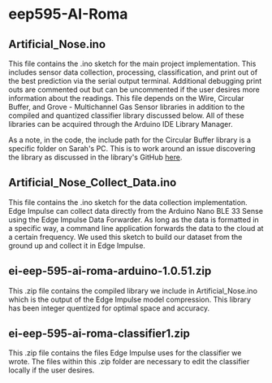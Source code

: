 # eep595-AI-Roma

## Artificial_Nose.ino
This file contains the .ino sketch for the main project implementation. This includes sensor data collection, processing, classification, and print out of the best prediction via the serial output terminal. Additional debugging print outs are commented out but can be uncommented if the user desires more information about the readings. This file depends on the Wire, Circular Buffer, and Grove - Multichannel Gas Sensor libraries in addition to the compiled and quantized classifier library discussed below. All of these libraries can be acquired through the Arduino IDE Library Manager.

As a note, in the code, the include path for the Circular Buffer library is a specific folder on Sarah's PC. This is to work around an issue discovering the library as discussed in the library's GitHub [here](https://github.com/rlogiacco/CircularBuffer).

## Artificial_Nose_Collect_Data.ino
This file contains the .ino sketch for the data collection implementation. Edge Impulse can collect data directly from the Arduino Nano BLE 33 Sense using the Edge Impulse Data Forwarder. As long as the data is formatted in a specific way, a command line application forwards the data to the cloud at a certain frequency. We used this sketch to build our dataset from the ground up and collect it in Edge Impulse.

## ei-eep-595-ai-roma-arduino-1.0.51.zip
This .zip file contains the compiled library we include in Artificial_Nose.ino which is the output of the Edge Impulse model compression. This library has been integer quentized for optimal space and accuracy.

## ei-eep-595-ai-roma-classifier1.zip
This .zip file contains the files Edge Impulse uses for the classifier we wrote. The files within this .zip folder are necessary to edit the classifier locally if the user desires.
